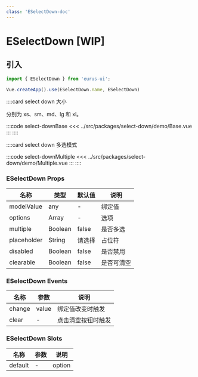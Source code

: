 ```yaml
---
class: 'ESelectDown-doc'
---
```

# ESelectDown [WIP]

## 引入

```javascript
import { ESelectDown } from 'eurus-ui';

Vue.createApp().use(ESelectDown.name, ESelectDown)
```
::::card select down 大小

 分别为  xs、sm、md、lg 和 xl。

:::code select-downBase
<<< ../src/packages/select-down/demo/Base.vue
:::
::::

::::card select down 多选模式

:::code select-downMultiple
<<< ../src/packages/select-down/demo/Multiple.vue
:::
::::

### ESelectDown Props

| 名称 | 类型 | 默认值 | 说明 |
| --- | --- | --- | --- |
| modelValue | any | - | 绑定值 |
| options | Array | - | 选项 |
| multiple | Boolean | false | 是否多选 |
| placeholder | String | 请选择 | 占位符 |
| disabled | Boolean | false | 是否禁用 |
| clearable | Boolean | false | 是否可清空 |

### ESelectDown Events
| 名称 | 参数 | 说明 |
| --- | --- | --- |
| change | value | 绑定值改变时触发 |
  | clear | - | 点击清空按钮时触发 |



###  ESelectDown Slots

| 名称    | 参数 | 说明     |
| ------- | ---- |--------|
| default | -    | option |

